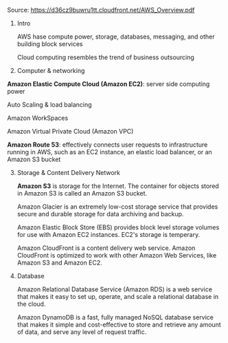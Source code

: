 Source: https://d36cz9buwru1tt.cloudfront.net/AWS_Overview.pdf

1. Intro

   AWS hase compute power, storage, databases, messaging, and other building block services

   Cloud computing resembles the trend of business outsourcing

2. Computer & networking
   
  **Amazon Elastic Compute Cloud (Amazon EC2)**: server side computing power

   Auto Scaling & load balancing

   Amazon WorkSpaces

   Amazon Virtual Private Cloud (Amazon VPC)

   **Amazon Route 53**: effectively connects user requests to infrastructure running in AWS, such as an EC2 instance, an elastic load balancer, or an Amazon S3 bucket

3. Storage & Content Delivery Network
   
   **Amazon S3** is storage for the Internet. The container for objects stored in Amazon S3 is called an Amazon S3 bucket. 

   Amazon Glacier is an extremely low-cost storage service that provides secure and durable storage for data archiving and backup.

   Amazon Elastic Block Store (EBS) provides block level storage volumes for use with Amazon EC2 instances. EC2's storage is temperary.

   Amazon CloudFront is a content delivery web service.  Amazon CloudFront is optimized to work with other Amazon Web Services, like Amazon S3 and Amazon EC2.  

4. Database

   Amazon Relational Database Service (Amazon RDS) is a web service that makes it easy to set up, operate, and scale a relational database in the cloud. 

   Amazon DynamoDB is a fast, fully managed NoSQL database service that makes it simple and cost-effective to store and retrieve any amount of data, and serve any level of request traffic.

